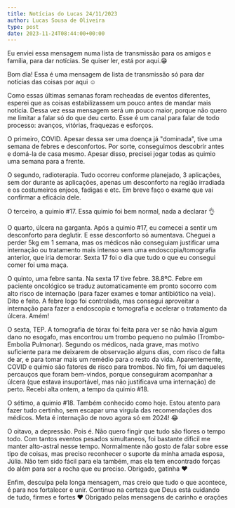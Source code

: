 ```yaml
---
title: Notícias do Lucas 24/11/2023
author: Lucas Sousa de Oliveira
type: post
date: 2023-11-24T08:44:00+00:00
---
```


Eu enviei essa mensagem numa lista de transmissão para os amigos e família, para dar notícias. Se quiser ler, está por aqui.😁

Bom dia! Essa é uma mensagem de lista de transmissão só para dar notícias das coisas por aqui ☺

Como essas últimas semanas foram recheadas de eventos diferentes, esperei que as coisas estabilizassem um pouco antes de mandar mais notícia. Dessa vez essa mensagem será um pouco maior, porque não quero me limitar a falar só do que deu certo. Esse é um canal para falar de todo processo: avanços, vitórias, fraquezas e esforços.

O primeiro, COVID. Apesar dessa ser uma doença já "dominada", tive uma semana de febres e desconfortos. Por sorte, conseguimos descobrir antes e domá-la de casa mesmo. Apesar disso, precisei jogar todas as quimio uma semana para a frente.

O segundo, radioterapia. Tudo ocorreu conforme planejado, 3 aplicações, sem dor durante as aplicações, apenas um desconforto na região irradiada e os costumeiros enjoos, fadigas e etc. Em breve faço o exame que vai confirmar a eficácia dele.

O terceiro, a quimio #17. Essa quimio foi bem normal, nada a declarar 👌

O quarto, úlcera na garganta. Após a quimio #17, eu comecei a sentir um desconforto para deglutir. E esse desconforto só aumentava. Cheguei a perder 5kg em 1 semana, mas os médicos não conseguiam justificar uma internação ou tratamento mais intenso sem uma endoscopia/tomografia anterior, que iria demorar. Sexta 17 foi o dia que tudo o que eu consegui comer foi uma maça.

O quinto, uma febre santa. Na sexta 17 tive febre. 38.8ºC. Febre em paciente oncológico se traduz automaticamente em pronto socorro com alto risco de internação (para fazer exames e tomar antibiótico na veia). Dito e feito. A febre logo foi controlada, mas consegui aproveitar a internação para fazer a endoscopia e tomografia e acelerar o tratamento da úlcera. Amém!

O sexta, TEP. A tomografia de tórax foi feita para ver se não havia algum dano no esogafo, mas encontrou um trombo pequeno no pulmão (Trombo-Embolia Pulmonar). Segundo os médicos, nada grave, mas motivo suficiente para me deixarem de observação alguns dias, com risco de falta de ar, e para tomar mais um remédio para o resto da vida. Aparentemente, COVID e quimio são fatores de risco para trombos. No fim, foi um daqueles percauços que foram bem-vindos, porque conseguiram acompanhar a úlcera (que estava insuportável, mas não justificava uma internação) de perto. Recebi alta ontem, a tempo da quimio #18.

O sétimo, a quimio #18. Também conhecido como hoje. Estou atento para fazer tudo certinho, sem escapar uma virgula das recomendações dos médicos. Meta é internação de novo agora só em 2024! 😂

O oitavo, a depressão. Pois é. Não quero fingir que tudo são flores o tempo todo. Com tantos eventos pesados simultaneos, foi bastante dificil me manter alto-astral nesse tempo. Normalmente não gosto de falar sobre esse tipo de coisas, mas preciso reconhecer o suporte da minha amada esposa, Júlia. Não tem sido fácil para ela também, mas ela tem encontrado forças do além para ser a rocha que eu preciso. Obrigado, gatinha ❤

Enfim, desculpa pela longa mensagem, mas creio que tudo o que acontece, é para nos fortalecer e unir.
Continuo na certeza que Deus está cuidando de tudo, firmes e fortes ❤
Obrigado pelas mensagens de carinho e orações
